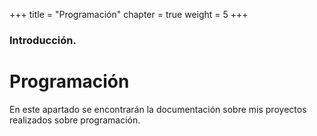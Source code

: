+++
title = "Programación"
chapter = true
weight = 5
+++

### Introducción.

# Programación

En este apartado se encontrarán la documentación sobre mis proyectos realizados sobre programación.


